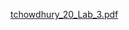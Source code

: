 [tchowdhury_20_Lab_3.pdf](https://github.com/Tazdeed/portfolio/files/8037348/tchowdhury_20_Lab_3.pdf)
